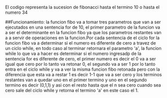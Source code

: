 El codigo representa la sucesion de fibonacci hasta el termino 10 o 
hasta el numero 34

##Funcionamiento:
la funcion fibo va a tomar tres parametros que van a ser ejecutados en una sentencia for de 10, el primer parametro de la funcion va a ser el determinante  en la funcion fibo ya que los parametros restantes van a a servir de operaciones en la funcion.Por cada sentencia de el ciclo for la funcion fibo va a determinar si el numero es diferente de cero a travez de un ciclo while, en todo caso al terminar retornara el parametro 'a', la funcion while lo que va a hacer es determinar si el numero ingresadp de la sentencia for es diferente de cero, el primer numero es decir el 0 va a ser igual que cero por lo tanto va retonar 0, el segundo va a ser 1 por lo tanto entra en el ciclo while y va a ver la misma funcion fibo retonada pero con la diferencia que esta va a restar 1 es decir 1-1 que va a ser cero y los terminos restantes van a quedar uno en el primer termino y uno en el segundo termino es decir (0,1,1) y asi con el resto hasta que el n sea cero cuando sea cero sale del ciclo while y retorna el termino 'a' en este caso el 1.